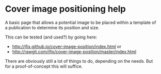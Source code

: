# Cover image positioning help

A basic page that allows a potential image to be placed within a template of a publication to determine its position and size.

This can be tested (and used?) by going here: 
* http://jfix.github.io/cover-image-position/index.html or
* http://rawgit.com/jfix/cover-image-position/master/index.html

There are obviously still a lot of things to do, depending on the needs. But for a proof-of-concept this will suffice.
